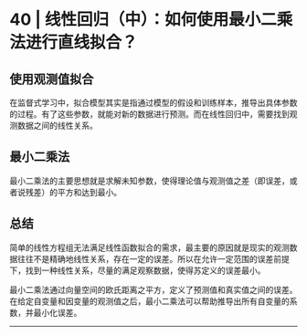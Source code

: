 # 40 | 线性回归（中）：如何使用最小二乘法进行直线拟合？

## 使用观测值拟合

在监督式学习中，拟合模型其实是指通过模型的假设和训练样本，推导出具体参数的过程。有了这些参数，就能对新的数据进行预测。而在线性回归中，需要找到观测数据之间的线性关系。

## 最小二乘法

最小二乘法的主要思想就是求解未知参数，使得理论值与观测值之差（即误差，或者说残差）的平方和达到最小。


## 总结

简单的线性方程组无法满足线性函数拟合的需求，最主要的原因就是现实的观测数据往往不是精确地线性关系，存在一定的误差。所以在允许一定范围的误差前提下，找到一种线性关系，尽量的满足观察数据，使得苏定义的误差最小。

最小二乘法通过向量空间的欧氏距离之平方，定义了预测值和真实值之间的误差。在给定自变量和因变量的观测值之后，最小二乘法可以帮助推导出所有自变量的系数，并最小化误差。

********



